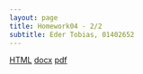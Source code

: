 ```yaml
---
layout: page
title: Homework04 - 2/2
subtitle: Eder Tobias, 01402652
---
```


[HTML](McCarty_Modeling.html)
[docx](McCarty_Modeling.docx)
[pdf](McCarty_Modeling.pdf)

